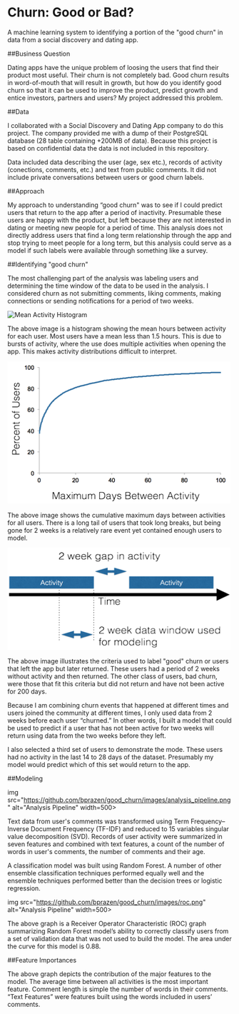 # Churn: Good or Bad?
A machine learning system to identifying a portion of the  "good churn" in data from a social discovery and dating app.

##Business Question

Dating apps have the unique problem of loosing the users that find their product most useful. Their churn is not completely bad. Good churn results in word-of-mouth that will result in growth, but how do you identify good churn so that it can be used to improve the product, predict growth and entice investors, partners and users? My project addressed this problem.

##Data

I collaborated with a Social Discovery and Dating App company to do this project. The company provided me with a dump of their PostgreSQL database (28 table containing +200MB of data). Because this project is based on confidential data the data is not included in this repository.

Data included data describing the user (age, sex etc.), records of activity (conections, comments, etc.) and text from public comments. It did not include private conversations between users or good churn labels.

##Approach

My approach to understanding “good churn" was to see if I could predict users that return to the app after a period of inactivity. Presumable these users are happy with the product, but left because they are not interested in dating or meeting new people for a period of time. This analysis does not directly address users that find a long term relationship through the app and stop trying to meet people for a long term, but this analysis could serve as a model if such labels were available through something like a survey.

##Identifying "good churn"

The most challenging part of the analysis was labeling users and determining the time window of the data to be used in the analysis. I considered churn as not submitting comments, liking comments, making connections or sending notifications for a period of two weeks.  

<img src="https://github.com/bprazen/good_churn/images/mean_act_hist.png" alt="Mean Activity Histogram" width=500>

The above image is a histogram showing the mean hours between activity for each user. Most users have a mean less than 1.5 hours. This is due to bursts of activity, where the use does multiple activities when opening the app. This makes activity distributions difficult to interpret.

<img src="https://github.com/bprazen/good_churn/blob/master/images/cumlative_max.png" alt="Maximum time between activities" width=500>

The above image shows the cumulative maximum days between activities for all users. There is a long tail of users that took long breaks, but being gone for 2 weeks is a relatively rare event yet contained enough users to model.

<img src="https://github.com/bprazen/good_churn/blob/master/images/good_churn_diagram.png" alt="Good Churn Diagram" width=500>

The above image illustrates the criteria used to label "good" churn or users that left the app but later returned. These users had a period of 2 weeks without activity and then returned. The other class of users, bad churn, were those that fit this criteria but did not return and have not been active for 200 days.

Because I am combining churn events that happened at different times and users joined the community at different times, I only used data from 2 weeks before each user “churned.”  In other words, I built a model that could be used to predict if a user that has not been active for two weeks will return using data from the two weeks before they left.

I also selected a third set of users to demonstrate the mode. These users had no activity in the last 14 to 28 days of the dataset. Presumably my model would predict which of this set would return to the app.


##Modeling

img src="https://github.com/bprazen/good_churn/images/analysis_pipeline.png" alt="Analysis Pipeline" width=500>

Text data from user's comments was transformed using Term Frequency–Inverse Document Frequency (TF-IDF) and reduced to 15 variables singular value decomposition (SVD). Records of user activity were summarized in seven features and combined with text features, a count of the number of words in user's comments, the number of comments and their age.

A classification model was built using Random Forest. A number of other ensemble classification techniques performed equally well and the ensemble techniques performed better than the decision trees or logistic regression.

img src="https://github.com/bprazen/good_churn/images/roc.png" alt="Analysis Pipeline" width=500>

The above graph is a Receiver Operator Characteristic (ROC) graph summarizing Random Forest model’s ability to correctly classify users from a set of validation data that was not used to build the model. The area under the curve for this model is 0.88.

##Feature Importances

The above graph depicts the contribution of the major features to the model. The average time between all activities is the most important feature. Comment length is simple the number of words in their comments.  “Text Features”  were features built using the words included in users’ comments.
